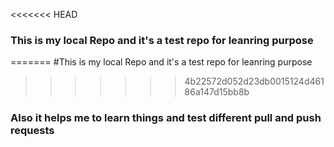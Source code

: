 <<<<<<< HEAD
### This is my local Repo and it's a test repo for leanring purpose
=======
#This is my local Repo and it's a test repo for leanring purpose
>>>>>>> 4b22572d052d23db0015124d46186a147d15bb8b

### Also it helps me to learn things and test different pull and push requests

